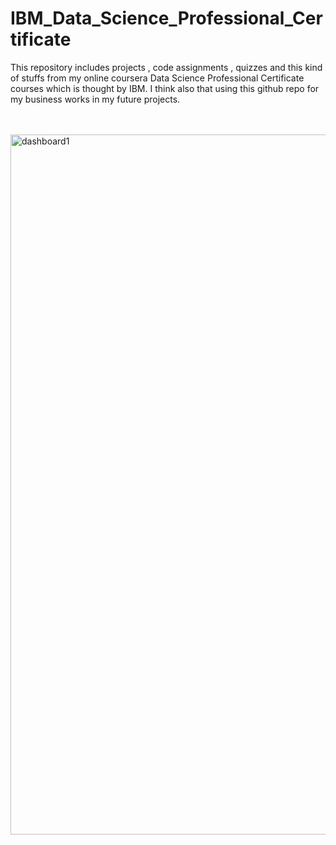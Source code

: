 # IBM_Data_Science_Professional_Certificate

This repository includes projects , code assignments , quizzes and this kind of stuffs from my online coursera Data Science Professional Certificate courses which is thought by IBM. I think also that using this github repo for my business works in my future projects.

</br>
</br>
<img width="1120" heigth="720" alt="dashboard1" src="https://github.com/UGURSELIMOZEN/IBMDataScienceProfessionalCertificate/blob/main/IBM%20Data%20Science%20Professional%20Certificate.jpg">

